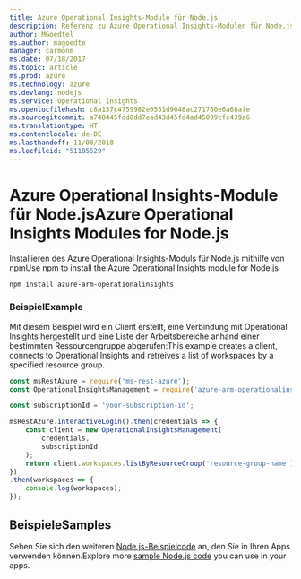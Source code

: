 ```yaml
---
title: Azure Operational Insights-Module für Node.js
description: Referenz zu Azure Operational Insights-Modulen für Node.js
author: MGoedtel
ms.author: magoedte
manager: carmonm
ms.date: 07/18/2017
ms.topic: article
ms.prod: azure
ms.technology: azure
ms.devlang: nodejs
ms.service: Operational Insights
ms.openlocfilehash: c8a137c4759982e0551d9048ac271780e6a68afe
ms.sourcegitcommit: a748445fdd0dd7ead43d45fd4ad45009cfc439a6
ms.translationtype: HT
ms.contentlocale: de-DE
ms.lasthandoff: 11/08/2018
ms.locfileid: "51185529"
---
```

# <a name="azure-operational-insights-modules-for-nodejs"></a><span data-ttu-id="19cee-103">Azure Operational Insights-Module für Node.js</span><span class="sxs-lookup"><span data-stu-id="19cee-103">Azure Operational Insights Modules for Node.js</span></span>

<span data-ttu-id="19cee-104">Installieren des Azure Operational Insights-Moduls für Node.js mithilfe von npm</span><span class="sxs-lookup"><span data-stu-id="19cee-104">Use npm to install the Azure Operational Insights module for Node.js</span></span>

```bash
npm install azure-arm-operationalinsights
```

### <a name="example"></a><span data-ttu-id="19cee-105">Beispiel</span><span class="sxs-lookup"><span data-stu-id="19cee-105">Example</span></span> 

<span data-ttu-id="19cee-106">Mit diesem Beispiel wird ein Client erstellt, eine Verbindung mit Operational Insights hergestellt und eine Liste der Arbeitsbereiche anhand einer bestimmten Ressourcengruppe abgerufen:</span><span class="sxs-lookup"><span data-stu-id="19cee-106">This example creates a client, connects to Operational Insights and retreives a list of workspaces by a specified resource group.</span></span>

```javascript
const msRestAzure = require('ms-rest-azure');
const OperationalInsightsManagement = require('azure-arm-operationalinsights');

const subscriptionId = 'your-subscription-id';

msRestAzure.interactiveLogin().then(credentials => {
    const client = new OperationalInsightsManagement(
        credentials,
        subscriptionId
    );
    return client.workspaces.listByResourceGroup('resource-group-name');
})
.then(workspaces => {
    console.log(workspaces);
});
``` 

## <a name="samples"></a><span data-ttu-id="19cee-107">Beispiele</span><span class="sxs-lookup"><span data-stu-id="19cee-107">Samples</span></span>

<span data-ttu-id="19cee-108">Sehen Sie sich den weiteren [Node.js-Beispielcode](https://azure.microsoft.com/resources/samples/?platform=nodejs) an, den Sie in Ihren Apps verwenden können.</span><span class="sxs-lookup"><span data-stu-id="19cee-108">Explore more [sample Node.js code](https://azure.microsoft.com/resources/samples/?platform=nodejs) you can use in your apps.</span></span>
